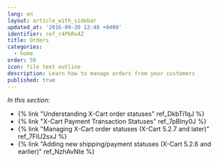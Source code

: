 ```yaml
---
lang: en
layout: article_with_sidebar
updated_at: '2016-09-30 12:48 +0400'
identifier: ref_r4PbRx4Z
title: Orders
categories:
  - home
order: 50
icon: file text outline
description: Learn how to manage orders from your customers
published: true
---
```



_In this section:_

*   {% link "Understanding X-Cart order statuses" ref_DkbTi1qJ %}
*   {% link "X-Cart Payment Transaction Statuses" ref_7pBlny0J %}
*   {% link "Managing X-Cart order statuses (X-Cart 5.2.7 and later)" ref_7FIU2sxJ %}
*   {% link "Adding new shipping/payment statuses (X-Cart 5.2.6 and earlier)" ref_NzhAvNte %}
